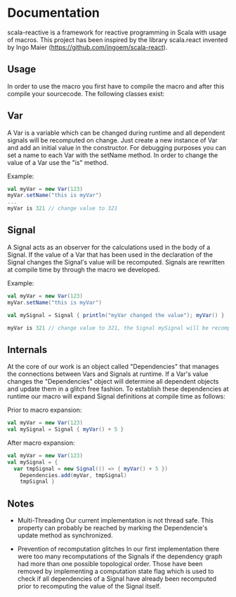 Documentation
==============

scala-reactive is a framework for reactive programming in Scala with usage of macros.
This project has been inspired by the library scala.react invented by Ingo Maier (https://github.com/ingoem/scala-react).


Usage
--------------
In order to use the macro you first have to compile the macro and after this compile your sourcecode.
The following classes exist:


Var
--------------
A Var is a variable which can be changed during runtime and all dependent signals will be recomputed on change. Just create a new instance of Var and add an initial value in the constructor. For debugging purposes you can set a name to each Var with the setName method.
In order to change the value of a Var use the "is" method.

Example:
```scala
val myVar = new Var(123)
myVar.setName("this is myVar")
...
myVar is 321 // change value to 321
```

Signal
--------------
A Signal acts as an observer for the calculations used in the body of a Signal. If the value of a Var that has been used in the declaration of the Signal changes the Signal's value will be recomputed. Signals are rewritten at compile time by through the macro we developed.

Example:
```scala
val myVar = new Var(123)
myVar.setName("this is myVar")

val mySignal = Signal { println("myVar changed the value"); myVar() }

myVar is 321 // change value to 321, the Signal mySignal will be recomputed
```

Internals
--------------
At the core of our work is an object called "Dependencies" that manages the connections between Vars and Signals at runtime. If a Var's value changes the "Dependencies" object will determine all dependent objects and update them in a glitch free fashion.
To establish these dependencies at runtime our macro will expand Signal definitions at compile time as follows:

Prior to macro expansion:
```scala
val myVar = new Var(123)
val mySignal = Signal { myVar() + 5 }
```

After macro expansion:
```scala
val myVar = new Var(123)
val mySignal = {
  var tmpSignal = new Signal(() => { myVar() + 5 })
	Dependencies.add(myVar, tmpSignal)
	tmpSignal }
```

Notes
--------------
* Multi-Threading
  Our current implementation is not thread safe. This property can probably be reached by marking the Dependencie's update method as synchronized.

* Prevention of recomputation glitches
  In our first implementation there were too many recomputations of the Signals if the dependency graph had more than one possible topological order. Those have been removed by implementing a computation state flag which is used to check if all dependencies of a Signal have already been recomputed prior to recomputing the value of the Signal itself.

